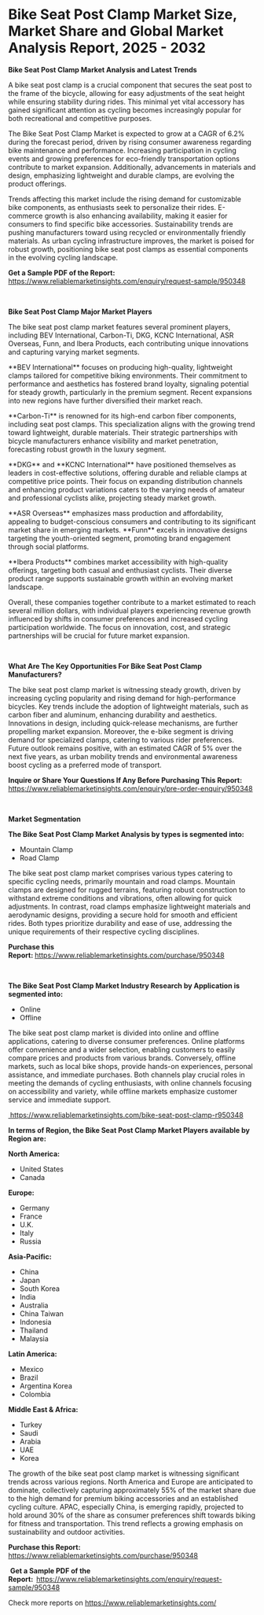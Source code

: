 <p><h1>Bike Seat Post Clamp Market Size, Market Share and Global Market Analysis Report, 2025 - 2032</h1></p><p><strong>Bike Seat Post Clamp Market Analysis and Latest Trends</strong></p>
<p><p>A bike seat post clamp is a crucial component that secures the seat post to the frame of the bicycle, allowing for easy adjustments of the seat height while ensuring stability during rides. This minimal yet vital accessory has gained significant attention as cycling becomes increasingly popular for both recreational and competitive purposes.</p><p>The Bike Seat Post Clamp Market is expected to grow at a CAGR of 6.2% during the forecast period, driven by rising consumer awareness regarding bike maintenance and performance. Increasing participation in cycling events and growing preferences for eco-friendly transportation options contribute to market expansion. Additionally, advancements in materials and design, emphasizing lightweight and durable clamps, are evolving the product offerings.</p><p>Trends affecting this market include the rising demand for customizable bike components, as enthusiasts seek to personalize their rides. E-commerce growth is also enhancing availability, making it easier for consumers to find specific bike accessories. Sustainability trends are pushing manufacturers toward using recycled or environmentally friendly materials. As urban cycling infrastructure improves, the market is poised for robust growth, positioning bike seat post clamps as essential components in the evolving cycling landscape.</p></p>
<p><strong>Get a Sample PDF of the Report:&nbsp;</strong> <a href="https://www.reliablemarketinsights.com/enquiry/request-sample/950348?utm_campaign=3268&utm_medium=2&utm_source=Github&utm_content=ia&utm_term=07032025&utm_id=bike-seat-post-clamp">https://www.reliablemarketinsights.com/enquiry/request-sample/950348</a></p>
<p>&nbsp;</p>
<p><strong>Bike Seat Post Clamp Major Market Players</strong></p>
<p><p>The bike seat post clamp market features several prominent players, including BEV International, Carbon-Ti, DKG, KCNC International, ASR Overseas, Funn, and Ibera Products, each contributing unique innovations and capturing varying market segments.</p><p>**BEV International** focuses on producing high-quality, lightweight clamps tailored for competitive biking environments. Their commitment to performance and aesthetics has fostered brand loyalty, signaling potential for steady growth, particularly in the premium segment. Recent expansions into new regions have further diversified their market reach.</p><p>**Carbon-Ti** is renowned for its high-end carbon fiber components, including seat post clamps. This specialization aligns with the growing trend toward lightweight, durable materials. Their strategic partnerships with bicycle manufacturers enhance visibility and market penetration, forecasting robust growth in the luxury segment.</p><p>**DKG** and **KCNC International** have positioned themselves as leaders in cost-effective solutions, offering durable and reliable clamps at competitive price points. Their focus on expanding distribution channels and enhancing product variations caters to the varying needs of amateur and professional cyclists alike, projecting steady market growth.</p><p>**ASR Overseas** emphasizes mass production and affordability, appealing to budget-conscious consumers and contributing to its significant market share in emerging markets. **Funn** excels in innovative designs targeting the youth-oriented segment, promoting brand engagement through social platforms.</p><p>**Ibera Products** combines market accessibility with high-quality offerings, targeting both casual and enthusiast cyclists. Their diverse product range supports sustainable growth within an evolving market landscape.</p><p>Overall, these companies together contribute to a market estimated to reach several million dollars, with individual players experiencing revenue growth influenced by shifts in consumer preferences and increased cycling participation worldwide. The focus on innovation, cost, and strategic partnerships will be crucial for future market expansion.</p></p>
<p>&nbsp;</p>
<p><strong>What Are The Key Opportunities For Bike Seat Post Clamp Manufacturers?</strong></p>
<p><p>The bike seat post clamp market is witnessing steady growth, driven by increasing cycling popularity and rising demand for high-performance bicycles. Key trends include the adoption of lightweight materials, such as carbon fiber and aluminum, enhancing durability and aesthetics. Innovations in design, including quick-release mechanisms, are further propelling market expansion. Moreover, the e-bike segment is driving demand for specialized clamps, catering to various rider preferences. Future outlook remains positive, with an estimated CAGR of 5% over the next five years, as urban mobility trends and environmental awareness boost cycling as a preferred mode of transport.</p></p>
<p><strong>Inquire or Share Your Questions If Any Before Purchasing This Report:</strong> <a href="https://www.reliablemarketinsights.com/enquiry/pre-order-enquiry/950348?utm_campaign=3268&utm_medium=2&utm_source=Github&utm_content=ia&utm_term=07032025&utm_id=bike-seat-post-clamp">https://www.reliablemarketinsights.com/enquiry/pre-order-enquiry/950348</a></p>
<p>&nbsp;</p>
<p><strong>Market Segmentation</strong></p>
<p><strong>The Bike Seat Post Clamp Market Analysis by types is segmented into:</strong></p>
<p><ul><li>Mountain Clamp</li><li>Road Clamp</li></ul></p>
<p><p>The bike seat post clamp market comprises various types catering to specific cycling needs, primarily mountain and road clamps. Mountain clamps are designed for rugged terrains, featuring robust construction to withstand extreme conditions and vibrations, often allowing for quick adjustments. In contrast, road clamps emphasize lightweight materials and aerodynamic designs, providing a secure hold for smooth and efficient rides. Both types prioritize durability and ease of use, addressing the unique requirements of their respective cycling disciplines.</p></p>
<p><strong>Purchase this Report:&nbsp;</strong><a href="https://www.reliablemarketinsights.com/purchase/950348?utm_campaign=3268&utm_medium=2&utm_source=Github&utm_content=ia&utm_term=07032025&utm_id=bike-seat-post-clamp">https://www.reliablemarketinsights.com/purchase/950348</a></p>
<p>&nbsp;</p>
<p><strong>The Bike Seat Post Clamp Market Industry Research by Application is segmented into:</strong></p>
<p><ul><li>Online</li><li>Offline</li></ul></p>
<p><p>The bike seat post clamp market is divided into online and offline applications, catering to diverse consumer preferences. Online platforms offer convenience and a wider selection, enabling customers to easily compare prices and products from various brands. Conversely, offline markets, such as local bike shops, provide hands-on experiences, personal assistance, and immediate purchases. Both channels play crucial roles in meeting the demands of cycling enthusiasts, with online channels focusing on accessibility and variety, while offline markets emphasize customer service and immediate support.</p></p>
<p><a href="https://www.reliablemarketinsights.com/bike-seat-post-clamp-r950348?utm_campaign=3268&utm_medium=2&utm_source=Github&utm_content=ia&utm_term=07032025&utm_id=bike-seat-post-clamp">&nbsp;https://www.reliablemarketinsights.com/bike-seat-post-clamp-r950348</a></p>
<p><strong>In terms of Region, the Bike Seat Post Clamp Market Players available by Region are:</strong></p>
<p>
    <p> <strong> North America: </strong>
        <ul>
            <li>United States</li>
            <li>Canada</li>
        </ul>
        </p> 
    <p> <strong> Europe: </strong>
        <ul>
            <li>Germany</li>
            <li>France</li>
            <li>U.K.</li>
            <li>Italy</li>
            <li>Russia</li>
        </ul>
        </p> 
    <p> <strong> Asia-Pacific: </strong>
        <ul>
            <li>China</li>
            <li>Japan</li>
            <li>South Korea</li>
            <li>India</li>
            <li>Australia</li>
            <li>China Taiwan</li>
            <li>Indonesia</li>
            <li>Thailand</li>
            <li>Malaysia</li>
        </ul>
        </p> 
    <p> <strong> Latin America: </strong>
        <ul>
            <li>Mexico</li>
            <li>Brazil</li>
            <li>Argentina Korea</li>
            <li>Colombia</li>
        </ul>
        </p> 
    <p> <strong> Middle East & Africa: </strong>
        <ul>
            <li>Turkey</li>
            <li>Saudi</li>
            <li>Arabia</li>
            <li>UAE</li>
            <li>Korea</li>
        </ul>
    </p>
    </p>
<p><p>The growth of the bike seat post clamp market is witnessing significant trends across various regions. North America and Europe are anticipated to dominate, collectively capturing approximately 55% of the market share due to the high demand for premium biking accessories and an established cycling culture. APAC, especially China, is emerging rapidly, projected to hold around 30% of the share as consumer preferences shift towards biking for fitness and transportation. This trend reflects a growing emphasis on sustainability and outdoor activities.</p></p>
<p><strong>Purchase this Report: </strong><a href="https://www.reliablemarketinsights.com/purchase/950348?utm_campaign=3268&utm_medium=2&utm_source=Github&utm_content=ia&utm_term=07032025&utm_id=bike-seat-post-clamp">https://www.reliablemarketinsights.com/purchase/950348</a></p>
<p>&nbsp;<strong>Get a Sample PDF of the Report:&nbsp;&nbsp;</strong><a href="https://www.reliablemarketinsights.com/enquiry/request-sample/950348?utm_campaign=3268&utm_medium=2&utm_source=Github&utm_content=ia&utm_term=07032025&utm_id=bike-seat-post-clamp">https://www.reliablemarketinsights.com/enquiry/request-sample/950348</a></p>
<p><strong></strong></p>
<p>Check more reports on <a href="https://www.reliablemarketinsights.com/?utm_campaign=3268&utm_medium=2&utm_source=Github&utm_content=ia&utm_term=07032025&utm_id=bike-seat-post-clamp">https://www.reliablemarketinsights.com/</a></p>